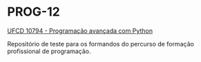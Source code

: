 # PROG-12

[UFCD 10794 - Programação avançada com Python](https://catalogo.anqep.gov.pt/ufcdDetalhe/17538)

Repositório de teste para os formandos do percurso de formação profissional de programação.
